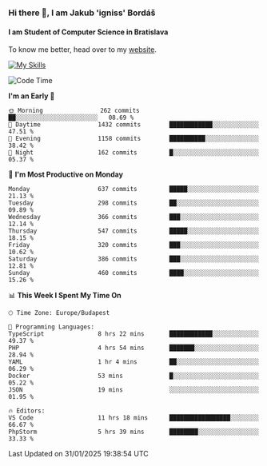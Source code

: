 ### Hi there 👋, I am Jakub 'igniss' Bordáš

#### I am Student of Computer Science in Bratislava
To know me better, head over to my [website](https://bordas.sk).

[![My Skills](https://skillicons.dev/icons?i=js,typescript,html,css,figma,svelte,vue,next,postgresql,nest,express,nodejs)](https://bordas.sk)


<!--START_SECTION:waka-->
![Code Time](http://img.shields.io/badge/Code%20Time-1%2C667%20hrs%2018%20mins-blue)

**I'm an Early 🐤** 

```text
🌞 Morning                262 commits         ██░░░░░░░░░░░░░░░░░░░░░░░   08.69 % 
🌆 Daytime                1432 commits        ████████████░░░░░░░░░░░░░   47.51 % 
🌃 Evening                1158 commits        ██████████░░░░░░░░░░░░░░░   38.42 % 
🌙 Night                  162 commits         █░░░░░░░░░░░░░░░░░░░░░░░░   05.37 % 
```
📅 **I'm Most Productive on Monday** 

```text
Monday                   637 commits         █████░░░░░░░░░░░░░░░░░░░░   21.13 % 
Tuesday                  298 commits         ██░░░░░░░░░░░░░░░░░░░░░░░   09.89 % 
Wednesday                366 commits         ███░░░░░░░░░░░░░░░░░░░░░░   12.14 % 
Thursday                 547 commits         █████░░░░░░░░░░░░░░░░░░░░   18.15 % 
Friday                   320 commits         ███░░░░░░░░░░░░░░░░░░░░░░   10.62 % 
Saturday                 386 commits         ███░░░░░░░░░░░░░░░░░░░░░░   12.81 % 
Sunday                   460 commits         ████░░░░░░░░░░░░░░░░░░░░░   15.26 % 
```


📊 **This Week I Spent My Time On** 

```text
🕑︎ Time Zone: Europe/Budapest

💬 Programming Languages: 
TypeScript               8 hrs 22 mins       ████████████░░░░░░░░░░░░░   49.37 % 
PHP                      4 hrs 54 mins       ███████░░░░░░░░░░░░░░░░░░   28.94 % 
YAML                     1 hr 4 mins         ██░░░░░░░░░░░░░░░░░░░░░░░   06.29 % 
Docker                   53 mins             █░░░░░░░░░░░░░░░░░░░░░░░░   05.22 % 
JSON                     19 mins             ░░░░░░░░░░░░░░░░░░░░░░░░░   01.95 % 

🔥 Editors: 
VS Code                  11 hrs 18 mins      █████████████████░░░░░░░░   66.67 % 
PhpStorm                 5 hrs 39 mins       ████████░░░░░░░░░░░░░░░░░   33.33 % 
```


 Last Updated on 31/01/2025 19:38:54 UTC
<!--END_SECTION:waka-->
